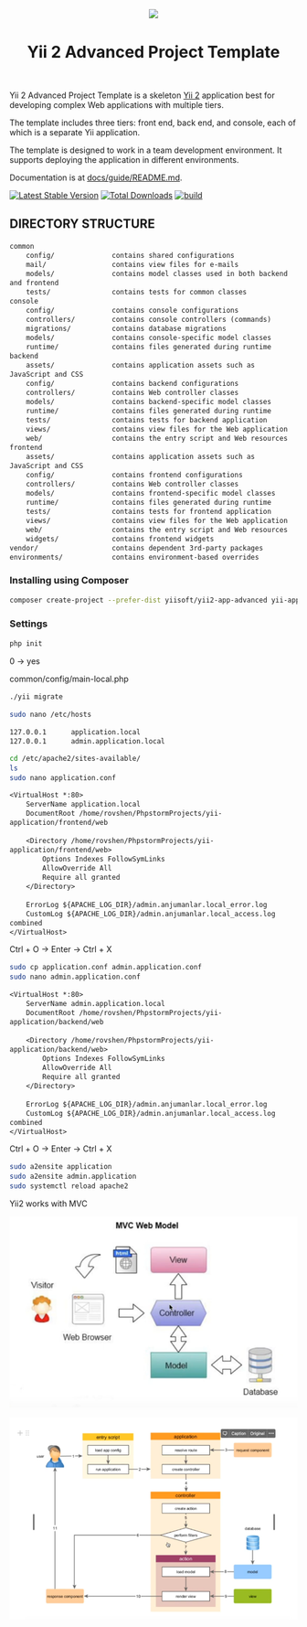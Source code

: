<p align="center">
    <a href="https://github.com/yiisoft" target="_blank">
        <img src="https://avatars0.githubusercontent.com/u/993323" height="100px">
    </a>
    <h1 align="center">Yii 2 Advanced Project Template</h1>
    <br>
</p>

Yii 2 Advanced Project Template is a skeleton [Yii 2](https://www.yiiframework.com/) application best for
developing complex Web applications with multiple tiers.

The template includes three tiers: front end, back end, and console, each of which
is a separate Yii application.

The template is designed to work in a team development environment. It supports
deploying the application in different environments.

Documentation is at [docs/guide/README.md](docs/guide/README.md).

[![Latest Stable Version](https://img.shields.io/packagist/v/yiisoft/yii2-app-advanced.svg)](https://packagist.org/packages/yiisoft/yii2-app-advanced)
[![Total Downloads](https://img.shields.io/packagist/dt/yiisoft/yii2-app-advanced.svg)](https://packagist.org/packages/yiisoft/yii2-app-advanced)
[![build](https://github.com/yiisoft/yii2-app-advanced/workflows/build/badge.svg)](https://github.com/yiisoft/yii2-app-advanced/actions?query=workflow%3Abuild)

DIRECTORY STRUCTURE
-------------------

```
common
    config/              contains shared configurations
    mail/                contains view files for e-mails
    models/              contains model classes used in both backend and frontend
    tests/               contains tests for common classes    
console
    config/              contains console configurations
    controllers/         contains console controllers (commands)
    migrations/          contains database migrations
    models/              contains console-specific model classes
    runtime/             contains files generated during runtime
backend
    assets/              contains application assets such as JavaScript and CSS
    config/              contains backend configurations
    controllers/         contains Web controller classes
    models/              contains backend-specific model classes
    runtime/             contains files generated during runtime
    tests/               contains tests for backend application    
    views/               contains view files for the Web application
    web/                 contains the entry script and Web resources
frontend
    assets/              contains application assets such as JavaScript and CSS
    config/              contains frontend configurations
    controllers/         contains Web controller classes
    models/              contains frontend-specific model classes
    runtime/             contains files generated during runtime
    tests/               contains tests for frontend application
    views/               contains view files for the Web application
    web/                 contains the entry script and Web resources
    widgets/             contains frontend widgets
vendor/                  contains dependent 3rd-party packages
environments/            contains environment-based overrides
```

### Installing using Composer

```bash
composer create-project --prefer-dist yiisoft/yii2-app-advanced yii-application
```

### Settings

```bash
php init
```

0 -> yes

common/config/main-local.php

```bash
./yii migrate
```

```bash
sudo nano /etc/hosts
```

```
127.0.0.1      application.local
127.0.0.1      admin.application.local
```

```bash
cd /etc/apache2/sites-available/
ls
sudo nano application.conf
```

```apacheconf
<VirtualHost *:80>
    ServerName application.local
    DocumentRoot /home/rovshen/PhpstormProjects/yii-application/frontend/web

    <Directory /home/rovshen/PhpstormProjects/yii-application/frontend/web>
        Options Indexes FollowSymLinks
        AllowOverride All
        Require all granted
    </Directory>

    ErrorLog ${APACHE_LOG_DIR}/admin.anjumanlar.local_error.log
    CustomLog ${APACHE_LOG_DIR}/admin.anjumanlar.local_access.log combined
</VirtualHost>
```

Ctrl + O -> Enter -> Ctrl + X

```bash
sudo cp application.conf admin.application.conf
sudo nano admin.application.conf
```

```apacheconf
<VirtualHost *:80>
    ServerName admin.application.local
    DocumentRoot /home/rovshen/PhpstormProjects/yii-application/backend/web

    <Directory /home/rovshen/PhpstormProjects/yii-application/backend/web>
        Options Indexes FollowSymLinks
        AllowOverride All
        Require all granted
    </Directory>

    ErrorLog ${APACHE_LOG_DIR}/admin.anjumanlar.local_error.log
    CustomLog ${APACHE_LOG_DIR}/admin.anjumanlar.local_access.log combined
</VirtualHost>
```

Ctrl + O -> Enter -> Ctrl + X

```bash
sudo a2ensite application
sudo a2ensite admin.application
sudo systemctl reload apache2
```

Yii2 works with MVC

![MVC](./images/mvc.png)

![yii-MVC](./images/yii-mvc.png)
